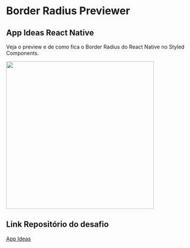 # Border Radius Previewer

## App Ideas React Native

Veja o preview e de como fica o Border Radius do React Native no Styled Components.

<img src="https://user-images.githubusercontent.com/73085387/142276097-4cc7838a-ae0b-4789-9f68-f9d1ba76b1aa.gif" width="400" />

## Link Repositório do desafio
[App Ideas](https://github.com/florinpop17/app-ideas)
